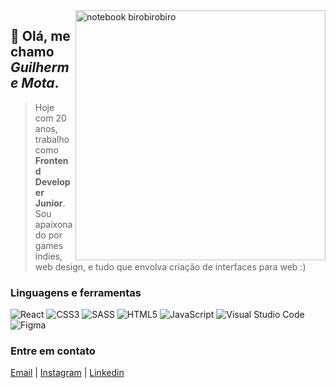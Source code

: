 <img src="https://raw.githubusercontent.com/MicaelliMedeiros/micaellimedeiros/master/image/computer-illustration.png" min-width="400px" max-width="400px" width="400px" align="right" alt="notebook birobirobiro">

<p align="left"> 

  ## 💜 Olá, me chamo <i>Guilherme Mota</i>.

</p>

> Hoje com 20 anos, trabalho como <strong>Frontend Developer Junior</strong>. Sou apaixonado por games indies, web design, e tudo que envolva criação de interfaces para web :)

<p align="left">
  
  ### Linguagens e ferramentas

  ![React](https://img.shields.io/badge/react-%2320ADD4.svg?style=for-the-badge&logo=react&logoColor=white)
  ![CSS3](https://img.shields.io/badge/css3-%231572B6.svg?style=for-the-badge&logo=css3&logoColor=white)
  ![SASS](https://img.shields.io/badge/SASS-%23EB3D5D.svg?style=for-the-badge&logo=SASS&logoColor=white)
  ![HTML5](https://img.shields.io/badge/html5-%23E34F26.svg?style=for-the-badge&logo=html5&logoColor=white)
  ![JavaScript](https://img.shields.io/badge/javascript-%23212025.svg?style=for-the-badge&logo=javascript&logoColor=%23FFE057)
  ![Visual Studio Code](https://img.shields.io/badge/Visual%20Studio%20Code-0078d7.svg?style=for-the-badge&logo=visual-studio-code&logoColor=white)
  ![Figma](https://img.shields.io/badge/figma-%238B26C1.svg?style=for-the-badge&logo=figma&logoColor=white)
</p>

<p align="left">
  
  ### Entre em contato
</p>

  [Email](mailto:motas6617@gmail.com)  |
  [Instagram](https://www.instagram.com/gmota.dev/) |
  [Linkedin](https://www.linkedin.com/in/guilherme-santosmotabernardo/)
